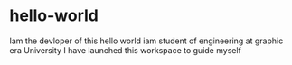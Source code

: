 # hello-world
Iam the devloper of this hello world 
iam student of engineering at graphic era University 
I have launched this workspace to guide myself
